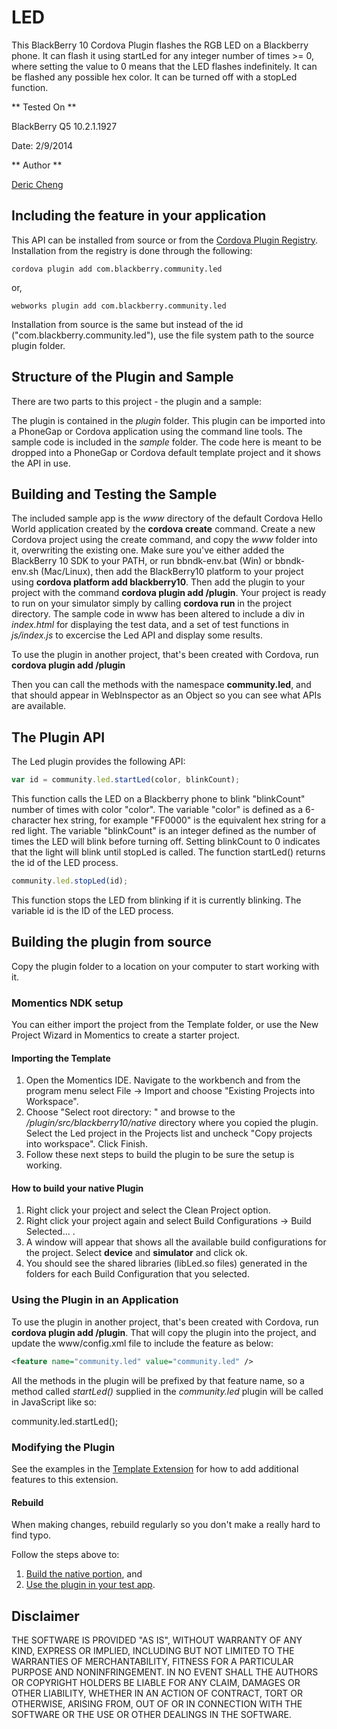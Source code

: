 LED
=============

This BlackBerry 10 Cordova Plugin flashes the RGB LED on a Blackberry phone. It can flash it using startLed for any integer number of times >= 0, where setting the value to 0 means that the LED flashes indefinitely. It can be flashed any possible hex color. It can be turned off with a stopLed function. 

** Tested On **

BlackBerry Q5 10.2.1.1927

Date: 2/9/2014

** Author **

[Deric Cheng](https://github.com/dericc)

## Including the feature in your application

This API can be installed from source or from the [Cordova Plugin Registry](http://plugins.cordova.io/). Installation from the registry is done through the following:

	cordova plugin add com.blackberry.community.led

or,
	
	webworks plugin add com.blackberry.community.led

Installation from source is the same but instead of the id ("com.blackberry.community.led"), use the file system path to the source plugin folder.


## Structure of the Plugin and Sample

There are two parts to this project - the plugin and a sample:

The plugin is contained in the _plugin_ folder. This plugin can be imported into a PhoneGap or Cordova application using the command line tools.
The sample code is included in the _sample_ folder. The code here is meant to be dropped into a PhoneGap or Cordova default template project and it shows the API in use.


## Building and Testing the Sample

The included sample app is the _www_ directory of the default Cordova Hello World application created by the __cordova create__ command. Create a new Cordova project using the create command, and copy the _www_ folder into it, overwriting the existing one. Make sure you've either added the BlackBerry 10 SDK to your PATH, or run bbndk-env.bat (Win) or bbndk-env.sh (Mac/Linux), then add the BlackBerry10 platform to your project using __cordova platform add blackberry10__. Then add the plugin to your project with the command __cordova plugin add <path to the Led folder>/plugin__. Your project is ready to run on your simulator simply by calling __cordova run__ in the project directory. The sample code in www has been altered to include a div in _index.html_ for displaying the test data, and a set of test functions in _js/index.js_ to excercise the Led API and display some results.

To use the plugin in another project, that's been created with Cordova, run __cordova plugin add <path to the Led folder>/plugin__

Then you can call the methods with the namespace __community.led__, and that should appear in WebInspector as an Object so you can see what APIs are available.

## The Plugin API
The Led plugin provides the following API:

```javascript
var id = community.led.startLed(color, blinkCount); 
```
This function calls the LED on a Blackberry phone to blink "blinkCount" number of times with color "color". 
The variable "color" is defined as a 6-character hex string, for example "FF0000" is the equivalent hex string for a red light.
The variable "blinkCount" is an integer defined as the number of times the LED will blink before turning off. Setting blinkCount to 0 indicates that the light will blink until stopLed is called. 
The function startLed() returns the id of the LED process. 

```javascript
community.led.stopLed(id); 
```
This function stops the LED from blinking if it is currently blinking. 
The variable id is the ID of the LED process. 

## Building the plugin from source

Copy the plugin folder to a location on your computer to start working with it.

### Momentics NDK setup

You can either import the project from the Template folder, or use the New Project Wizard in Momentics to create a starter project.

#### Importing the Template

1. Open the Momentics IDE. Navigate to the workbench and from the program menu
select File -> Import and choose "Existing Projects into Workspace".
2. Choose "Select root directory: " and browse to the _/plugin/src/blackberry10/native_ directory where you copied the plugin. Select the Led project in the Projects list and uncheck "Copy projects into workspace". Click Finish.
3. Follow these next steps to build the plugin to be sure the setup is working.

#### How to build your native Plugin

1. Right click your project and select the Clean Project option.
2. Right click your project again and select Build Configurations -> Build Selected... .
3. A window will appear that shows all the available build configurations
for the project. Select __device__ and __simulator__ and click ok.
4. You should see the shared libraries (libLed.so files) generated in the folders for each Build Configuration that you selected.

### Using the Plugin in an Application

To use the plugin in another project, that's been created with Cordova, run __cordova plugin add <path to the Led folder>/plugin__.
That will copy the plugin into the project, and update the www/config.xml file to include the feature as below:

```xml
<feature name="community.led" value="community.led" />
```

All the methods in the plugin will be prefixed by that feature name, so a method called _startLed()_ supplied in the _community.led_ plugin will be called in JavaScript like so:

community.led.startLed(); 

### Modifying the Plugin

See the examples in the [Template Extension](https://github.com/blackberry/WebWorks-Community-APIs/blob/master/BB10-Cordova/Template) for how to add additional features to this extension.

#### Rebuild 
When making changes, rebuild regularly so you don't make a really hard to find typo.

Follow the steps above to:
1. [Build the native portion](#how-to-build-your-native-plugin), and
2. [Use the plugin in your test app](#using-the-plugin-in-an-application).

## Disclaimer

THE SOFTWARE IS PROVIDED "AS IS", WITHOUT WARRANTY OF ANY KIND, EXPRESS OR IMPLIED, INCLUDING BUT NOT LIMITED TO THE WARRANTIES OF MERCHANTABILITY, FITNESS FOR A PARTICULAR PURPOSE AND NONINFRINGEMENT. IN NO EVENT SHALL THE AUTHORS OR COPYRIGHT HOLDERS BE LIABLE FOR ANY CLAIM, DAMAGES OR OTHER LIABILITY, WHETHER IN AN ACTION OF CONTRACT, TORT OR OTHERWISE, ARISING FROM, OUT OF OR IN CONNECTION WITH THE SOFTWARE OR THE USE OR OTHER DEALINGS IN THE SOFTWARE.
